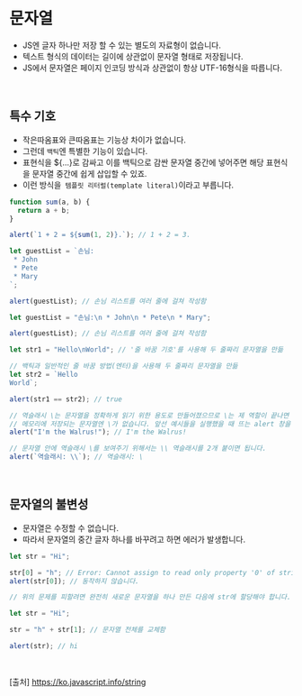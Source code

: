 # 문자열

- JS엔 글자 하나만 저장 할 수 있는 별도의 자료형이 없습니다.
- 텍스트 형식의 데이터는 길이에 상관없이 문자열 형태로 저장됩니다.
- JS에서 문자열은 페이지 인코딩 방식과 상관없이 항상 UTF-16형식을 따릅니다.

<br>

## 특수 기호

- 작은따옴표와 큰따옴표는 기능상 차이가 없습니다.
- 그런데 `백틱`엔 특별한 기능이 있습니다.
- 표현식을 ${…}로 감싸고 이를 백틱으로 감싼 문자열 중간에 넣어주면 해당 표현식을 문자열 중간에 쉽게 삽입할 수 있죠.
- 이런 방식을` 템플릿 리터럴(template literal)`이라고 부릅니다.

```js
function sum(a, b) {
  return a + b;
}

alert(`1 + 2 = ${sum(1, 2)}.`); // 1 + 2 = 3.
```

```js
let guestList = `손님:
 * John
 * Pete
 * Mary
`;

alert(guestList); // 손님 리스트를 여러 줄에 걸쳐 작성함
```

```js
let guestList = "손님:\n * John\n * Pete\n * Mary";

alert(guestList); // 손님 리스트를 여러 줄에 걸쳐 작성함
```

```js
let str1 = "Hello\nWorld"; // '줄 바꿈 기호'를 사용해 두 줄짜리 문자열을 만듦

// 백틱과 일반적인 줄 바꿈 방법(엔터)을 사용해 두 줄짜리 문자열을 만듦
let str2 = `Hello
World`;

alert(str1 == str2); // true
```

```js
// 역슬래시 \는 문자열을 정확하게 읽기 위한 용도로 만들어졌으므로 \는 제 역할이 끝나면 사라집니다.
// 메모리에 저장되는 문자열엔 \가 없습니다. 앞선 예시들을 실행했을 때 뜨는 alert 창을 통해 이를 확인할 수 있습니다.
alert("I'm the Walrus!"); // I'm the Walrus!

// 문자열 안에 역슬래시 \를 보여주기 위해서는 \\ 역슬래시를 2개 붙이면 됩니다.
alert(`역슬래시: \\`); // 역슬래시: \
```

<br>

## 문자열의 불변성

- 문자열은 수정할 수 없습니다.
- 따라서 문자열의 중간 글자 하나를 바꾸려고 하면 에러가 발생합니다.

```js
let str = "Hi";

str[0] = "h"; // Error: Cannot assign to read only property '0' of string 'Hi'
alert(str[0]); // 동작하지 않습니다.

// 위의 문제를 피할려면 완전히 새로운 문자열을 하나 만든 다음에 str에 할당해야 합니다.

let str = "Hi";

str = "h" + str[1]; // 문자열 전체를 교체함

alert(str); // hi
```
<br>

[출처]
https://ko.javascript.info/string
